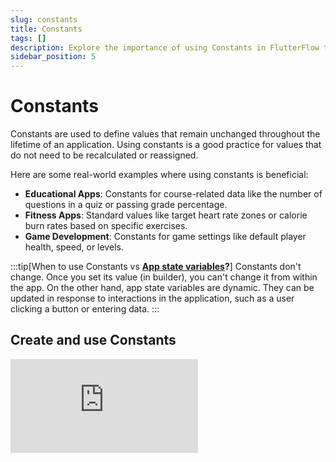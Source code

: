 ```yaml
---
slug: constants
title: Constants
tags: []
description: Explore the importance of using Constants in FlutterFlow to define unchanging values throughout your application.
sidebar_position: 5
---
```


# Constants
Constants are used to define values that remain unchanged throughout the lifetime of an application. Using constants is a good practice for values that do not need to be recalculated or reassigned.

Here are some real-world examples where using constants is beneficial:

- **Educational Apps**: Constants for course-related data like the number of questions in a quiz or passing grade percentage.
- **Fitness Apps**: Standard values like target heart rate zones or calorie burn rates based on specific exercises.
- **Game Development**: Constants for game settings like default player health, speed, or levels.

:::tip[When to use Constants vs **[App state variables](app-state)?**]
Constants don't change. Once you set its value (in builder), you can't change it from within the app. On the other hand, app state variables are dynamic. They can be updated in response to interactions in the application, such as a user clicking a button or entering data.
:::

## Create and use Constants

<div style={{
    position: 'relative',
    paddingBottom: 'calc(56.67989417989418% + 41px)', // Keeps the aspect ratio and additional padding
    height: 0,
    width: '100%'
}}>
    <iframe 
        src="https://demo.arcade.software/Dftl0AAL3w3fw6TjaiBR?embed&show_copy_link=true"
        title="Sharing a Project with a User"
        style={{
            position: 'absolute',
            top: 0,
            left: 0,
            width: '100%',
            height: '100%',
            colorScheme: 'light'
        }}
        frameborder="0"
        loading="lazy"
        webkitAllowFullScreen
        mozAllowFullScreen
        allowFullScreen
        allow="clipboard-write">
    </iframe>
</div>